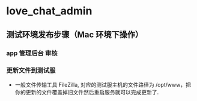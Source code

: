# love_chat_admin
## 测试环境发布步骤（Mac 环境下操作）

### app 管理后台 审核


### 更新文件到测试服
* 一般文件传输工具 FileZilla, 对应的测试服主机的文件路径为 /opt/www，把你的更新的文件覆盖掉旧文件然后重启服务就可以完成更新了.
